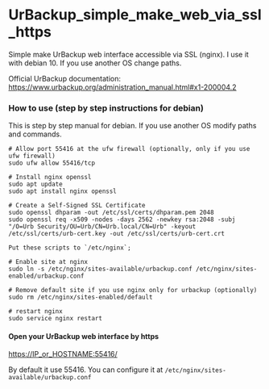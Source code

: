 # UrBackup_simple_make_web_via_ssl_https
Simple make UrBackup web interface accessible via SSL (nginx).
I use it with debian 10. If you use another OS change paths.

Official UrBackup documentation: https://www.urbackup.org/administration_manual.html#x1-200004.2


### How to use (step by step instructions for debian)
This is step by step manual for debian. If you use another OS modify paths and commands.

    # Allow port 55416 at the ufw firewall (optionally, only if you use ufw firewall)
    sudo ufw allow 55416/tcp

    # Install nginx openssl 
    sudo apt update
    sudo apt install nginx openssl 

    # Create a Self-Signed SSL Certificate
    sudo openssl dhparam -out /etc/ssl/certs/dhparam.pem 2048
    sudo openssl req -x509 -nodes -days 2562 -newkey rsa:2048 -subj "/O=Urb Security/OU=Urb/CN=Urb.local/CN=Urb" -keyout /etc/ssl/certs/urb-cert.key -out /etc/ssl/certs/urb-cert.crt

    Put these scripts to `/etc/nginx`;

    # Enable site at nginx
    sudo ln -s /etc/nginx/sites-available/urbackup.conf /etc/nginx/sites-enabled/urbackup.conf

    # Remove default site if you use nginx only for urbackup (optionally)
    sudo rm /etc/nginx/sites-enabled/default

    # restart nginx
    sudo service nginx restart

#### Open your UrBackup web interface by https
[https://IP_or_HOSTNAME:55416/](https://IP_or_HOSTNAME:55416/)

By default it use 55416. You can configure it at `/etc/nginx/sites-available/urbackup.conf`
